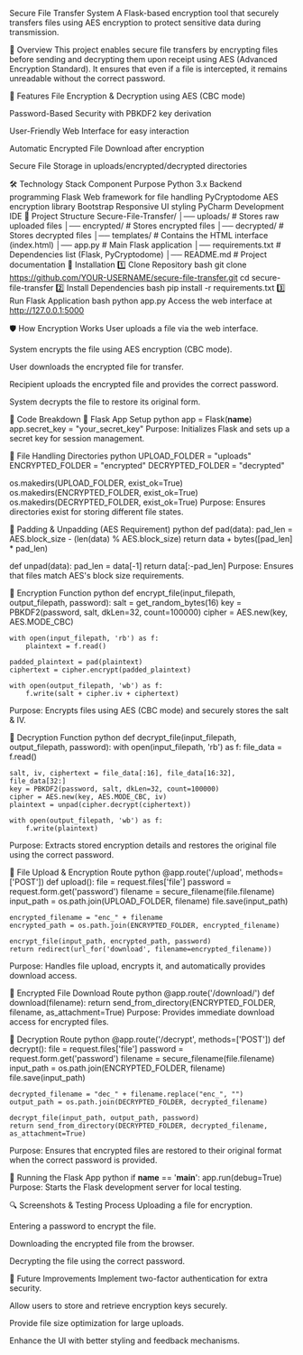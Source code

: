 Secure File Transfer System
A Flask-based encryption tool that securely transfers files using AES encryption to protect sensitive data during transmission.

📌 Overview
This project enables secure file transfers by encrypting files before sending and decrypting them upon receipt using AES (Advanced Encryption Standard). It ensures that even if a file is intercepted, it remains unreadable without the correct password.

🎯 Features
File Encryption & Decryption using AES (CBC mode)

Password-Based Security with PBKDF2 key derivation

User-Friendly Web Interface for easy interaction

Automatic Encrypted File Download after encryption

Secure File Storage in uploads/encrypted/decrypted directories

🛠 Technology Stack
Component	Purpose
Python 3.x	Backend programming
Flask	Web framework for file handling
PyCryptodome	AES encryption library
Bootstrap	Responsive UI styling
PyCharm	Development IDE
📂 Project Structure
Secure-File-Transfer/
│── uploads/           # Stores raw uploaded files
│── encrypted/         # Stores encrypted files
│── decrypted/         # Stores decrypted files
│── templates/         # Contains the HTML interface (index.html)
│── app.py             # Main Flask application
│── requirements.txt   # Dependencies list (Flask, PyCryptodome)
│── README.md          # Project documentation
🔑 Installation
1️⃣ Clone Repository
bash
git clone https://github.com/YOUR-USERNAME/secure-file-transfer.git
cd secure-file-transfer
2️⃣ Install Dependencies
bash
pip install -r requirements.txt
3️⃣ Run Flask Application
bash
python app.py
Access the web interface at http://127.0.0.1:5000

🛡️ How Encryption Works
User uploads a file via the web interface.

System encrypts the file using AES encryption (CBC mode).

User downloads the encrypted file for transfer.

Recipient uploads the encrypted file and provides the correct password.

System decrypts the file to restore its original form.

🧩 Code Breakdown
🔹 Flask App Setup
python
app = Flask(__name__)
app.secret_key = "your_secret_key"
Purpose: Initializes Flask and sets up a secret key for session management.

🔹 File Handling Directories
python
UPLOAD_FOLDER = "uploads"
ENCRYPTED_FOLDER = "encrypted"
DECRYPTED_FOLDER = "decrypted"

os.makedirs(UPLOAD_FOLDER, exist_ok=True)
os.makedirs(ENCRYPTED_FOLDER, exist_ok=True)
os.makedirs(DECRYPTED_FOLDER, exist_ok=True)
Purpose: Ensures directories exist for storing different file states.

🔹 Padding & Unpadding (AES Requirement)
python
def pad(data):
    pad_len = AES.block_size - (len(data) % AES.block_size)
    return data + bytes([pad_len] * pad_len)

def unpad(data):
    pad_len = data[-1]
    return data[:-pad_len]
Purpose: Ensures that files match AES's block size requirements.

🔹 Encryption Function
python
def encrypt_file(input_filepath, output_filepath, password):
    salt = get_random_bytes(16)
    key = PBKDF2(password, salt, dkLen=32, count=100000)
    cipher = AES.new(key, AES.MODE_CBC)

    with open(input_filepath, 'rb') as f:
        plaintext = f.read()

    padded_plaintext = pad(plaintext)
    ciphertext = cipher.encrypt(padded_plaintext)

    with open(output_filepath, 'wb') as f:
        f.write(salt + cipher.iv + ciphertext)
Purpose: Encrypts files using AES (CBC mode) and securely stores the salt & IV.

🔹 Decryption Function
python
def decrypt_file(input_filepath, output_filepath, password):
    with open(input_filepath, 'rb') as f:
        file_data = f.read()

    salt, iv, ciphertext = file_data[:16], file_data[16:32], file_data[32:]
    key = PBKDF2(password, salt, dkLen=32, count=100000)
    cipher = AES.new(key, AES.MODE_CBC, iv)
    plaintext = unpad(cipher.decrypt(ciphertext))

    with open(output_filepath, 'wb') as f:
        f.write(plaintext)
Purpose: Extracts stored encryption details and restores the original file using the correct password.

🔹 File Upload & Encryption Route
python
@app.route('/upload', methods=['POST'])
def upload():
    file = request.files['file']
    password = request.form.get('password')
    filename = secure_filename(file.filename)
    input_path = os.path.join(UPLOAD_FOLDER, filename)
    file.save(input_path)

    encrypted_filename = "enc_" + filename
    encrypted_path = os.path.join(ENCRYPTED_FOLDER, encrypted_filename)

    encrypt_file(input_path, encrypted_path, password)
    return redirect(url_for('download', filename=encrypted_filename))
Purpose: Handles file upload, encrypts it, and automatically provides download access.

🔹 Encrypted File Download Route
python
@app.route('/download/<filename>')
def download(filename):
    return send_from_directory(ENCRYPTED_FOLDER, filename, as_attachment=True)
Purpose: Provides immediate download access for encrypted files.

🔹 Decryption Route
python
@app.route('/decrypt', methods=['POST'])
def decrypt():
    file = request.files['file']
    password = request.form.get('password')
    filename = secure_filename(file.filename)
    input_path = os.path.join(ENCRYPTED_FOLDER, filename)
    file.save(input_path)

    decrypted_filename = "dec_" + filename.replace("enc_", "")
    output_path = os.path.join(DECRYPTED_FOLDER, decrypted_filename)

    decrypt_file(input_path, output_path, password)
    return send_from_directory(DECRYPTED_FOLDER, decrypted_filename, as_attachment=True)
Purpose: Ensures that encrypted files are restored to their original format when the correct password is provided.

🔹 Running the Flask App
python
if __name__ == '__main__':
    app.run(debug=True)
Purpose: Starts the Flask development server for local testing.

🔍 Screenshots & Testing Process
Uploading a file for encryption.

Entering a password to encrypt the file.

Downloading the encrypted file from the browser.

Decrypting the file using the correct password.

🎯 Future Improvements
Implement two-factor authentication for extra security.

Allow users to store and retrieve encryption keys securely.

Provide file size optimization for large uploads.

Enhance the UI with better styling and feedback mechanisms.
